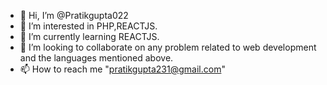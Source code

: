 - 👋 Hi, I’m @Pratikgupta022
- 👀 I’m interested in PHP,REACTJS.
- 🌱 I’m currently learning REACTJS.
- 💞️ I’m looking to collaborate on any problem related to web development and the languages mentioned above.
- 📫 How to reach me "pratikgupta231@gmail.com"

<!---
Pratikgupta022/Pratikgupta022 is a ✨ special ✨ repository because its `README.md` (this file) appears on your GitHub profile.
You can click the Preview link to take a look at your changes.
--->
